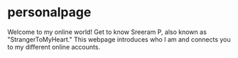 # personalpage
Welcome to my online world! Get to know Sreeram P, also known as "StrangerToMyHeart." This webpage introduces who I am and connects you to my different online accounts.

